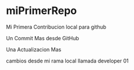 # miPrimerRepo

Mi Primera Contribucion local para github


Un Commit Mas desde GitHub


Una Actualizacion Mas


cambios desde mi rama local llamada developer 01
